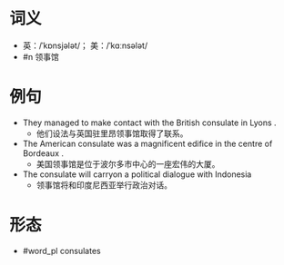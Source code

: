 # 词义
- 英：/ˈkɒnsjələt/； 美：/ˈkɑːnsələt/
- #n 领事馆
# 例句
- They managed to make contact with the British consulate in Lyons .
	- 他们设法与英国驻里昂领事馆取得了联系。
- The American consulate was a magnificent edifice in the centre of Bordeaux .
	- 美国领事馆是位于波尔多市中心的一座宏伟的大厦。
- The consulate will carryon a political dialogue with Indonesia
	- 领事馆将和印度尼西亚举行政治对话。
# 形态
- #word_pl consulates
